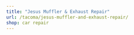 ```yaml
---
title: "Jesus Muffler & Exhaust Repair"
url: /tacoma/jesus-muffler-and-exhaust-repair/
shop: car repair
---
```

